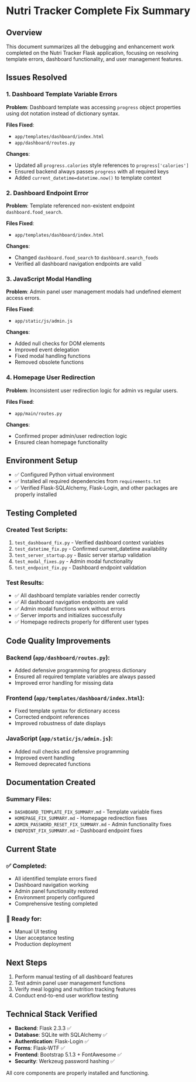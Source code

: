 # Nutri Tracker Complete Fix Summary

## Overview
This document summarizes all the debugging and enhancement work completed on the Nutri Tracker Flask application, focusing on resolving template errors, dashboard functionality, and user management features.

## Issues Resolved

### 1. Dashboard Template Variable Errors
**Problem**: Dashboard template was accessing `progress` object properties using dot notation instead of dictionary syntax.

**Files Fixed**:
- `app/templates/dashboard/index.html`
- `app/dashboard/routes.py`

**Changes**:
- Updated all `progress.calories` style references to `progress['calories']`
- Ensured backend always passes `progress` with all required keys
- Added `current_datetime=datetime.now()` to template context

### 2. Dashboard Endpoint Error
**Problem**: Template referenced non-existent endpoint `dashboard.food_search`.

**Files Fixed**:
- `app/templates/dashboard/index.html`

**Changes**:
- Changed `dashboard.food_search` to `dashboard.search_foods`
- Verified all dashboard navigation endpoints are valid

### 3. JavaScript Modal Handling
**Problem**: Admin panel user management modals had undefined element access errors.

**Files Fixed**:
- `app/static/js/admin.js`

**Changes**:
- Added null checks for DOM elements
- Improved event delegation
- Fixed modal handling functions
- Removed obsolete functions

### 4. Homepage User Redirection
**Problem**: Inconsistent user redirection logic for admin vs regular users.

**Files Fixed**:
- `app/main/routes.py`

**Changes**:
- Confirmed proper admin/user redirection logic
- Ensured clean homepage functionality

## Environment Setup
- ✅ Configured Python virtual environment
- ✅ Installed all required dependencies from `requirements.txt`
- ✅ Verified Flask-SQLAlchemy, Flask-Login, and other packages are properly installed

## Testing Completed

### Created Test Scripts:
1. `test_dashboard_fix.py` - Verified dashboard context variables
2. `test_datetime_fix.py` - Confirmed current_datetime availability
3. `test_server_startup.py` - Basic server startup validation
4. `test_modal_fixes.py` - Admin modal functionality
5. `test_endpoint_fix.py` - Dashboard endpoint validation

### Test Results:
- ✅ All dashboard template variables render correctly
- ✅ All dashboard navigation endpoints are valid
- ✅ Admin modal functions work without errors
- ✅ Server imports and initializes successfully
- ✅ Homepage redirects properly for different user types

## Code Quality Improvements

### Backend (`app/dashboard/routes.py`):
- Added defensive programming for progress dictionary
- Ensured all required template variables are always passed
- Improved error handling for missing data

### Frontend (`app/templates/dashboard/index.html`):
- Fixed template syntax for dictionary access
- Corrected endpoint references
- Improved robustness of date displays

### JavaScript (`app/static/js/admin.js`):
- Added null checks and defensive programming
- Improved event handling
- Removed deprecated functions

## Documentation Created

### Summary Files:
- `DASHBOARD_TEMPLATE_FIX_SUMMARY.md` - Template variable fixes
- `HOMEPAGE_FIX_SUMMARY.md` - Homepage redirection fixes
- `ADMIN_PASSWORD_RESET_FIX_SUMMARY.md` - Admin functionality fixes
- `ENDPOINT_FIX_SUMMARY.md` - Dashboard endpoint fixes

## Current State

### ✅ Completed:
- All identified template errors fixed
- Dashboard navigation working
- Admin panel functionality restored
- Environment properly configured
- Comprehensive testing completed

### 🔄 Ready for:
- Manual UI testing
- User acceptance testing
- Production deployment

## Next Steps
1. Perform manual testing of all dashboard features
2. Test admin panel user management functions
3. Verify meal logging and nutrition tracking features
4. Conduct end-to-end user workflow testing

## Technical Stack Verified
- **Backend**: Flask 2.3.3 ✅
- **Database**: SQLite with SQLAlchemy ✅
- **Authentication**: Flask-Login ✅
- **Forms**: Flask-WTF ✅
- **Frontend**: Bootstrap 5.1.3 + FontAwesome ✅
- **Security**: Werkzeug password hashing ✅

All core components are properly installed and functioning.
